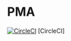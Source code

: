 # PMA

[![CircleCI](https://circleci.com/gh/Elfn/PMA.svg?style=svg&circle-token=8db7aed095ec2ee36e496983c2ab2102decfa8de)](https://circleci.com/gh/Elfn/PMA) [CircleCI]
